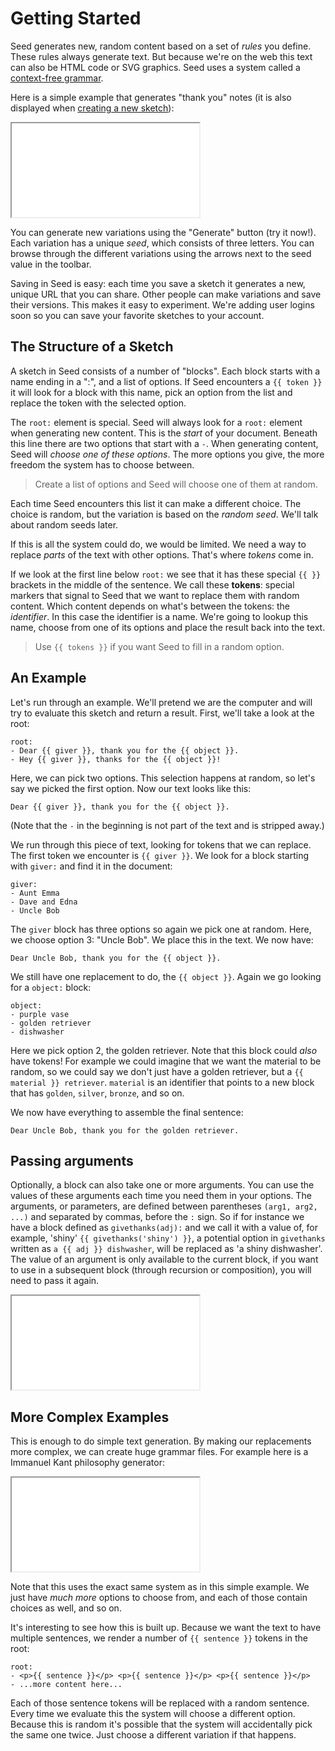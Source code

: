 # Getting Started

Seed generates new, random content based on a set of _rules_ you define. These rules always generate text. But because we're on the web this text can also be HTML code or SVG graphics. Seed uses a system called a [context-free grammar](https://en.wikipedia.org/wiki/Context-free_grammar).

Here is a simple example that generates "thank you" notes (it is also displayed when [creating a new sketch](/sketch)):

<iframe src="/embed/-L0tnl8CMxUtqA9_cIKd"></iframe>

You can generate new variations using the "Generate" button (try it now!). Each variation has a unique _seed_, which consists of three letters. You can browse through the different variations using the arrows next to the seed value in the toolbar.

Saving in Seed is easy: each time you save a sketch it generates a new, unique URL that you can share. Other people can make variations and save their versions. This makes it easy to experiment. We're adding user logins soon so you can save your favorite sketches to your account.

## The Structure of a Sketch

A sketch in Seed consists of a number of "blocks". Each block starts with a name ending in a ":", and a list of options. If Seed encounters a `{{ token }}` it will look for a block with this name, pick an option from the list and replace the token with the selected option.

The `root:` element is special. Seed will always look for a `root:` element when generating new content. This is the _start_ of your document. Beneath this line there are two options that start with a `-`. When generating content, Seed will _choose one of these options_. The more options you give, the more freedom the system has to choose between.

> Create a list of options and Seed will choose one of them at random.

Each time Seed encounters this list it can make a different choice. The choice is random, but the variation is based on the _random seed_. We'll talk about random seeds later.

If this is all the system could do, we would be limited. We need a way to replace _parts_ of the text with other options. That's where _tokens_ come in.

If we look at the first line below `root:` we see that it has these special `{{ }}` brackets in the middle of the sentence. We call these **tokens**: special markers that signal to Seed that we want to replace them with random content. Which content depends on what's between the tokens: the _identifier_. In this case the identifier is a name. We're going to lookup this name, choose from one of its options and place the result back into the text.

> Use `{{ tokens }}` if you want Seed to fill in a random option.

## An Example

Let's run through an example. We'll pretend we are the computer and will try to evaluate this sketch and return a result. First, we'll take a look at the root:

```
root:
- Dear {{ giver }}, thank you for the {{ object }}.
- Hey {{ giver }}, thanks for the {{ object }}!
```

Here, we can pick two options. This selection happens at random, so let's say we picked the first option. Now our text looks like this:

```
Dear {{ giver }}, thank you for the {{ object }}.
```

(Note that the `-` in the beginning is not part of the text and is stripped away.)

We run through this piece of text, looking for tokens that we can replace. The first token we encounter is `{{ giver }}`. We look for a block starting with `giver:` and find it in the document:

```
giver:
- Aunt Emma
- Dave and Edna
- Uncle Bob
```

The `giver` block has three options so again we pick one at random. Here, we choose option 3: "Uncle Bob". We place this in the text. We now have:

```
Dear Uncle Bob, thank you for the {{ object }}.
```

We still have one replacement to do, the `{{ object }}`. Again we go looking for a `object:` block:

```
object:
- purple vase
- golden retriever
- dishwasher
```

Here we pick option 2, the golden retriever. Note that this block could _also_ have tokens! For example we could imagine that we want the material to be random, so we could say we don't just have a golden retriever, but a `{{ material }} retriever`. `material` is an identifier that points to a new block that has `golden`, `silver`, `bronze`, and so on.

We now have everything to assemble the final sentence:

```
Dear Uncle Bob, thank you for the golden retriever.
```

## Passing arguments

Optionally, a block can also take one or more arguments. You can use the values of these arguments each time you need them in your options. The arguments, or parameters, are defined between parentheses `(arg1, arg2, ...)` and separated by commas, before the `:` sign. So if for instance we have a block defined as `givethanks(adj):` and we call it with a value of, for example, 'shiny' `{{ givethanks('shiny') }}`, a potential option in `givethanks` written as `a {{ adj }} dishwasher`, will be replaced as 'a shiny dishwasher'. The value of an argument is only available to the current block, if you want to use in a subsequent block (through recursion or composition), you will need to pass it again.

<iframe src="/embed/-L5SRuMRMRUsPDXiEozn"></iframe>


## More Complex Examples

This is enough to do simple text generation. By making our replacements more complex, we can create huge grammar files. For example here is a Immanuel Kant philosophy generator:

<iframe src="/embed/-L0jT5zaERgBPaf3P6LP"></iframe>

Note that this uses the exact same system as in this simple example. We just have _much more_ options to choose from, and each of those contain choices as well, and so on.

It's interesting to see how this is built up. Because we want the text to have multiple sentences, we render a number of `{{ sentence }}` tokens in the root:

```
root:
- <p>{{ sentence }}</p> <p>{{ sentence }}</p> <p>{{ sentence }}</p>
- ...more content here...
```

Each of those sentence tokens will be replaced with a random sentence. Every time we evaluate this the system will choose a different option. Because this is random it's possible that the system will accidentally pick the same one twice. Just choose a different variation if that happens.
